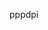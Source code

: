 <span data-ttu-id="ffaac-101">ppp</span><span class="sxs-lookup"><span data-stu-id="ffaac-101">dpi</span></span>